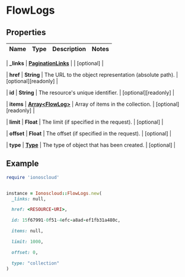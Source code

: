 # FlowLogs

## Properties

| Name | Type | Description | Notes |
| ---- | ---- | ----------- | ----- |

| **_links** | [**PaginationLinks**](PaginationLinks.md) |  | [optional] |

| **href** | **String** | The URL to the object representation (absolute path). | [optional][readonly] |

| **id** | **String** | The resource&#39;s unique identifier. | [optional][readonly] |

| **items** | [**Array&lt;FlowLog&gt;**](FlowLog.md) | Array of items in the collection. | [optional][readonly] |

| **limit** | **Float** | The limit (if specified in the request). | [optional] |

| **offset** | **Float** | The offset (if specified in the request). | [optional] |

| **type** | [**Type**](Type.md) | The type of object that has been created. | [optional] |

## Example

```ruby
require 'ionoscloud'


instance = Ionoscloud::FlowLogs.new(
  _links: null,

  href: <RESOURCE-URI>,

  id: 15f67991-0f51-4efc-a8ad-ef1fb31a480c,

  items: null,

  limit: 1000,

  offset: 0,

  type: "collection"
)
```

